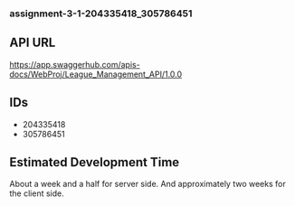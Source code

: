 ### assignment-3-1-204335418_305786451

## API URL
https://app.swaggerhub.com/apis-docs/WebProj/League_Management_API/1.0.0

## IDs
* 204335418
* 305786451

## Estimated Development Time
About a week and a half for server side. And approximately two weeks for the client side.
